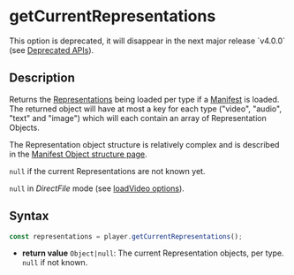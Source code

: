 # getCurrentRepresentations

<div class="warning">
This option is deprecated, it will disappear in the next major release
`v4.0.0` (see <a href="../Miscellaneous/Deprecated_APIs.md">Deprecated
APIs</a>).
</div>

## Description

Returns the [Representations](../../Getting_Started/Glossary.md#representation) being
loaded per type if a [Manifest](../../Getting_Started/Glossary.md#manifest) is
loaded. The returned object will have at most a key for each type ("video",
"audio", "text" and "image") which will each contain an array of Representation
Objects.

The Representation object structure is relatively complex and is described in the
[Manifest Object structure page](../Miscellaneous/Manifest_Object.md#structure_of_a_representation).

`null` if the current Representations are not known yet.

`null` in _DirectFile_ mode (see [loadVideo
options](../Loading_a_Content.md#transport)).

## Syntax

```js
const representations = player.getCurrentRepresentations();
```

  - **return value** `Object|null`: The current Representation objects, per
    type.
    `null` if not known.
